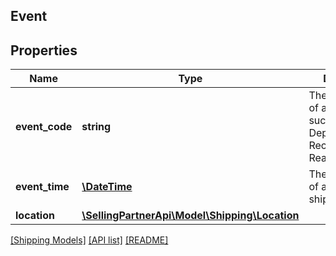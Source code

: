 ## Event

## Properties

Name | Type | Description | Notes
------------ | ------------- | ------------- | -------------
**event_code** | **string** | The event code of a shipment, such as Departed, Received, and ReadyForReceive. |
**event_time** | [**\DateTime**](\DateTime.md) | The date and time of an event for a shipment. |
**location** | [**\SellingPartnerApi\Model\Shipping\Location**](Location.md) |  | [optional]

[[Shipping Models]](../) [[API list]](../../Api) [[README]](../../../README.md)
